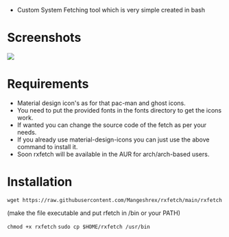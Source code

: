 
- Custom System Fetching tool which is very simple created in bash

# Screenshots
<img src="https://raw.githubusercontent.com/Mangeshrex/rfetch/main/screenshots/void2.png">


# Requirements 
- Material design icon's as for that pac-man and ghost icons. 
- You need to put the provided fonts in the fonts directory to get the icons work. 
- If wanted you can change the source code of the fetch as per your needs. 
- If you already use material-design-icons you can just use the above command to install it.  
- Soon rxfetch will be available in the AUR for arch/arch-based users. 

# Installation 

 ```
 wget https://raw.githubusercontent.com/Mangeshrex/rxfetch/main/rxfetch
 ```

 (make the file executable and put rfetch in /bin or your PATH)

 ```chmod +x rxfetch```
 ```sudo cp $HOME/rxfetch /usr/bin ```
